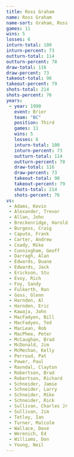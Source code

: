 ```yaml
---
title: Ross Graham
name: Ross Graham
name-sort: Graham, Ross
games: 11
wins: 5
losses: 6
inturn-total: 100
inturn-percent: 73
outturn-total: 114
outturn-percent: 78
draw-total: 116
draw-percent: 73
takeout-total: 98
takeout-percent: 79
shots-total: 214
shots-percent: 76
years:
 - year: 1990
   event: Brier
   team: "BC"
   position: Third
   games: 11
   wins: 5
   losses: 6
   inturn-total: 100
   inturn-percent: 73
   outturn-total: 114
   outturn-percent: 78
   draw-total: 116
   draw-percent: 73
   takeout-total: 98
   takeout-percent: 79
   shots-total: 214
   shots-percent: 76
vs:
 - Adams, Kevin
 - Alexander, Trevor
 - Allan, John
 - Breckenridge, Harold
 - Burgess, Craig
 - Caputo, Frank
 - Carter, Andrew
 - Coady, Mike
 - Cunningham, Geoff
 - Darragh, Alan
 - Edwards, Duane
 - Edwards, Jack
 - Erickson, Stu
 - Evoy, Rich
 - Foy, Sandy
 - Fulkerth, Ron
 - Goss, Glenn
 - Harnden, Al
 - Harnden, Eric
 - Kawaja, John
 - MacFadyen, Bill
 - MacFadyen, Ted
 - MacLean, Rob
 - MacPhee, Peter
 - McCaughan, Brad
 - McDonald, Jim
 - McMechan, Kelly
 - Perroud, Pat
 - Power, Paul
 - Ravndal, Clayton
 - Robertson, Brad
 - Robertson, Richard
 - Schneider, Jamie
 - Schneider, Larry
 - Schneider, Mike
 - Schneider, Rick
 - Sullivan, Charles Jr
 - Sullivan, Jim
 - Tetley, Ian
 - Turner, Malcolm
 - Wallace, Dave
 - Werenich, Ed
 - Williams, Don
 - Young, Neil
---
```

